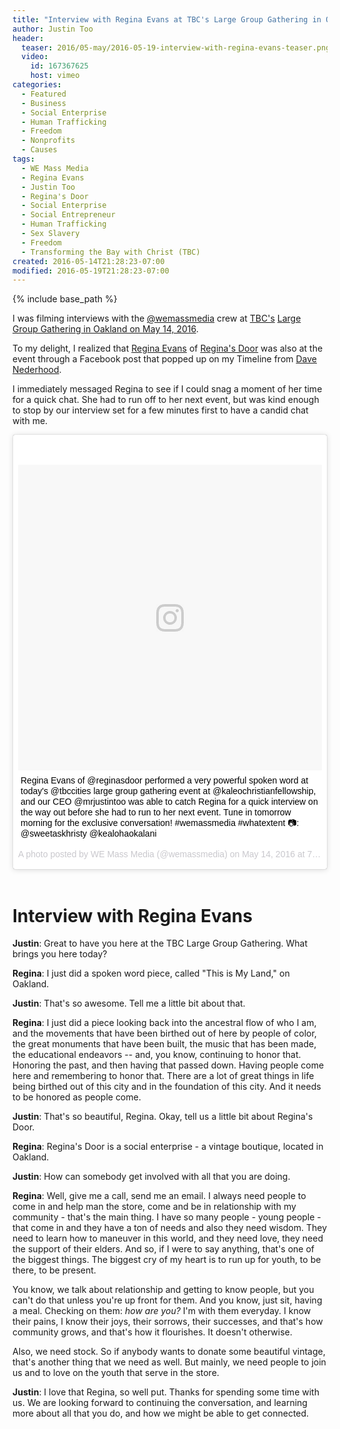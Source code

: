 ```yaml
---
title: "Interview with Regina Evans at TBC's Large Group Gathering in Oakland - May 14, 2016"
author: Justin Too
header:
  teaser: 2016/05-may/2016-05-19-interview-with-regina-evans-teaser.png
  video:
    id: 167367625
    host: vimeo
categories:
  - Featured
  - Business
  - Social Enterprise
  - Human Trafficking
  - Freedom
  - Nonprofits
  - Causes
tags:
  - WE Mass Media
  - Regina Evans
  - Justin Too
  - Regina's Door
  - Social Enterprise
  - Social Entrepreneur
  - Human Trafficking
  - Sex Slavery
  - Freedom
  - Transforming the Bay with Christ (TBC)
created: 2016-05-14T21:28:23-07:00
modified: 2016-05-19T21:28:23-07:00
---
```


{% include base_path %}

I was filming interviews with the <a href="http://instagram.com/wemassmedia">@wemassmedia</a> crew at <a href="http://www.tbc.city/">TBC's</a> <a href="https://www.eventbrite.com/e/tbc-large-group-gathering-51416-tickets-20743383017">Large Group Gathering in Oakland on May 14, 2016</a>.

To my delight, I realized that <a href="https://twitter.com/echojustice">Regina Evans</a> of <a href="http://www.reginasdoor.com/">Regina's Door</a> was also at the event through a Facebook post that popped up on my Timeline from <a href="https://twitter.com/nederdave">Dave Nederhood</a>.

I immediately messaged Regina to see if I could snag a moment of her time for a quick chat. She had to run off to her next event, but was kind enough to stop by our interview set for a few minutes first to have a candid chat with me.

<blockquote class="instagram-media" data-instgrm-captioned data-instgrm-version="7" style=" background:#FFF; border:0; border-radius:3px; box-shadow:0 0 1px 0 rgba(0,0,0,0.5),0 1px 10px 0 rgba(0,0,0,0.15); margin: 1px; max-width:658px; padding:0; width:99.375%; width:-webkit-calc(100% - 2px); width:calc(100% - 2px);"><div style="padding:8px;"> <div style=" background:#F8F8F8; line-height:0; margin-top:40px; padding:50.3240740741% 0; text-align:center; width:100%;"> <div style=" background:url(data:image/png;base64,iVBORw0KGgoAAAANSUhEUgAAACwAAAAsCAMAAAApWqozAAAABGdBTUEAALGPC/xhBQAAAAFzUkdCAK7OHOkAAAAMUExURczMzPf399fX1+bm5mzY9AMAAADiSURBVDjLvZXbEsMgCES5/P8/t9FuRVCRmU73JWlzosgSIIZURCjo/ad+EQJJB4Hv8BFt+IDpQoCx1wjOSBFhh2XssxEIYn3ulI/6MNReE07UIWJEv8UEOWDS88LY97kqyTliJKKtuYBbruAyVh5wOHiXmpi5we58Ek028czwyuQdLKPG1Bkb4NnM+VeAnfHqn1k4+GPT6uGQcvu2h2OVuIf/gWUFyy8OWEpdyZSa3aVCqpVoVvzZZ2VTnn2wU8qzVjDDetO90GSy9mVLqtgYSy231MxrY6I2gGqjrTY0L8fxCxfCBbhWrsYYAAAAAElFTkSuQmCC); display:block; height:44px; margin:0 auto -44px; position:relative; top:-22px; width:44px;"></div></div> <p style=" margin:8px 0 0 0; padding:0 4px;"> <a href="https://www.instagram.com/p/BFaWxpwKpLR/" style=" color:#000; font-family:Arial,sans-serif; font-size:14px; font-style:normal; font-weight:normal; line-height:17px; text-decoration:none; word-wrap:break-word;" target="_blank">Regina Evans of @reginasdoor performed a very powerful spoken word at today&#39;s @tbccities large group gathering event at @kaleochristianfellowship, and our CEO @mrjustintoo was able to catch Regina for a quick interview on the way out before she had to run to her next event. Tune in tomorrow morning for the exclusive conversation! #wemassmedia #whatextent 📷: @sweetaskhristy @kealohaokalani</a></p> <p style=" color:#c9c8cd; font-family:Arial,sans-serif; font-size:14px; line-height:17px; margin-bottom:0; margin-top:8px; overflow:hidden; padding:8px 0 7px; text-align:center; text-overflow:ellipsis; white-space:nowrap;">A photo posted by WE Mass Media (@wemassmedia) on <time style=" font-family:Arial,sans-serif; font-size:14px; line-height:17px;" datetime="2016-05-15T02:52:29+00:00">May 14, 2016 at 7:52pm PDT</time></p></div></blockquote>
<script async defer src="//platform.instagram.com/en_US/embeds.js"></script>
<br/>

# Interview with Regina Evans

**Justin**: Great to have you here at the TBC Large Group Gathering. What brings you here today?

**Regina**: I just did a spoken word piece, called "This is My Land," on Oakland.

**Justin**: That's so awesome. Tell me a little bit about that.

**Regina**: I just did a piece looking back into the ancestral flow of who I am, and the movements that have been birthed out of here by people of color, the great monuments that have been built, the music that has been made, the educational endeavors -- and, you know, continuing to honor that. Honoring the past, and then having that passed down. Having people come here and remembering to honor that. There are a lot of great things in life being birthed out of this city and in the foundation of this city. And it needs to be honored as people come.

**Justin**: That's so beautiful, Regina. Okay, tell us a little bit about Regina's Door.

**Regina**: Regina's Door is a social enterprise - a vintage boutique, located in Oakland.

**Justin**: How can somebody get involved with all that you are doing.

<!-- more -->

**Regina**: Well, give me a call, send me an email. I always need people to come in and help man the store, come and be in relationship with my community - that's the main thing. I have so many people - young people - that come in and they have a ton of needs and also they need wisdom. They need to learn how to maneuver in this world, and they need love, they need the support of their elders. And so, if I were to say anything, that's one of the biggest things. The biggest cry of my heart is to run up for youth, to be there, to be present.

You know, we talk about relationship and getting to know people, but you can't do that unless you're up front for them. And you know, just sit, having a meal. Checking on them: *how are you?* I'm with them everyday. I know their pains, I know their joys, their sorrows, their successes, and that's how community grows, and that's how it flourishes. It doesn't otherwise.

Also, we need stock. So if anybody wants to donate some beautiful vintage, that's another thing that we need as well. But mainly, we need people to join us and to love on the youth that serve in the store.

**Justin**: I love that Regina, so well put. Thanks for spending some time with us. We are looking forward to continuing the conversation, and learning more about all that you do, and how we might be able to get connected.
